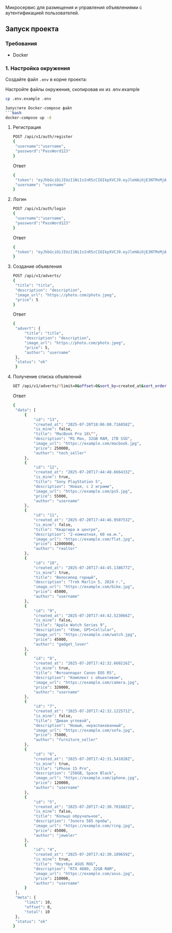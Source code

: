 Микросервис для размещения и управления объявлениями с аутентификацией пользователей.

## Запуск проекта

### Требования
- Docker

### 1. Настройка окружения

Создайте файл `.env` в корне проекта:

Настройте файлы окружения, скопировав их из .env.example
```bash
cp .env.example .env

Запустите Docker-compose файл
```bash
docker-compose up -d
```

1. Регистрация
   ```bash
   POST /api/v1/auth/register
   {
    "username":"username",
    "password":"PassWord123"
   }
   ```

   Ответ
   ```bash
   {
    "token": "eyJhbGciOiJIUzI1NiIsInR5cCI6IkpXVCJ9.eyJleHAiOjE3NTMxMjA4OTgsInVzZXJuYW1lIjoidXNlcm5hbWUifQ.HdapgMMjFfNr_0kXIaPusxVSdelLJxV0gCBSzkfs9DI",
    "username": "username"
   }
   ```

2. Логин
   ```bash
   POST /api/v1/auth/login
   {
    "username":"username",
    "password":"PassWord123"
   }
   ```

   Ответ
   ```bash
   {
    "token": "eyJhbGciOiJIUzI1NiIsInR5cCI6IkpXVCJ9.eyJleHAiOjE3NTMxMjA5MDIsInVzZXJuYW1lIjoidXNlcm5hbWUifQ.Hjar78kP7xB4O5hhEdNreUUxDxZd-5fl3hxDyDLfe20"
   }
   ```

3. Создание объявления
   ```bash
   POST /api/v1/adverts/
   {
    "title": "title",
    "description": "description",
    "image_url": "https://photo.com/photo.jpeg",
    "price": 5
   }
   ```

   Ответ
   ```bash
   {
    "advert": {
        "title": "title",
        "description": "description",
        "image_url": "https://photo.com/photo.jpeg",
        "price": 5,
        "author": "username"
    },
    "status": "ok"
    }
   ```
   
6. Получение списка объявлений
   ```bash
   GET /api/v1/adverts/?limit=0&offset=0&sort_by=created_at&sort_order=desc&min_price=0&max_price=0
   ```

   Ответ
   ```bash
   {
    "data": [
        {
            "id": "13",
            "created_at": "2025-07-20T18:06:00.716858Z",
            "is_mine": false,
            "title": "MacBook Pro 16\"",
            "description": "M1 Max, 32GB RAM, 1TB SSD",
            "image_url": "https://example.com/macbook.jpg",
            "price": 250000,
            "author": "tech_seller"
        },
        {
            "id": "12",
            "created_at": "2025-07-20T17:44:48.666433Z",
            "is_mine": true,
            "title": "Sony PlayStation 5",
            "description": "Новая, с 2 играми",
            "image_url": "https://example.com/ps5.jpg",
            "price": 55000,
            "author": "username"
        },
        {
            "id": "11",
            "created_at": "2025-07-20T17:44:46.950753Z",
            "is_mine": false,
            "title": "Квартира в центре",
            "description": "2-комнатная, 60 кв.м.",
            "image_url": "https://example.com/flat.jpg",
            "price": 12000000,
            "author": "realtor"
        },
        {
            "id": "10",
            "created_at": "2025-07-20T17:44:45.138677Z",
            "is_mine": true,
            "title": "Велосипед горный",
            "description": "Trek Marlin 5, 2024 г.",
            "image_url": "https://example.com/bike.jpg",
            "price": 45000,
            "author": "username"
        },
        {
            "id": "9",
            "created_at": "2025-07-20T17:44:42.523066Z",
            "is_mine": false,
            "title": "Apple Watch Series 9",
            "description": "45mm, GPS+Cellular",
            "image_url": "https://example.com/watch.jpg",
            "price": 45000,
            "author": "gadget_lover"
        },
        {
            "id": "8",
            "created_at": "2025-07-20T17:42:32.660216Z",
            "is_mine": true,
            "title": "Фотоаппарат Canon EOS R5",
            "description": "Комплект с объективом",
            "image_url": "https://example.com/camera.jpg",
            "price": 320000,
            "author": "username"
        },
        {
            "id": "7",
            "created_at": "2025-07-20T17:42:32.122571Z",
            "is_mine": false,
            "title": "Диван угловой",
            "description": "Новый, нераспакованный",
            "image_url": "https://example.com/sofa.jpg",
            "price": 75000,
            "author": "furniture_seller"
        },
        {
            "id": "6",
            "created_at": "2025-07-20T17:42:31.541028Z",
            "is_mine": true,
            "title": "iPhone 15 Pro",
            "description": "256GB, Space Black",
            "image_url": "https://example.com/iphone.jpg",
            "price": 120000,
            "author": "username"
        },
        {
            "id": "5",
            "created_at": "2025-07-20T17:42:30.701882Z",
            "is_mine": false,
            "title": "Кольцо обручальное",
            "description": "Золото 585 пробы",
            "image_url": "https://example.com/ring.jpg",
            "price": 45000,
            "author": "jeweler"
        },
        {
            "id": "4",
            "created_at": "2025-07-20T17:42:30.189659Z",
            "is_mine": true,
            "title": "Ноутбук ASUS ROG",
            "description": "RTX 4080, 32GB RAM",
            "image_url": "https://example.com/asus.jpg",
            "price": 210000,
            "author": "username"
        }
    ],
    "meta": {
        "limit": 10,
        "offset": 0,
        "total": 10
    },
    "status": "ok"
   }
   ```

